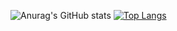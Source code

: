 ![Anurag's GitHub stats](https://github-readme-stats.vercel.app/api?username=BinGBanG21&show_icons=true&theme=transparent)
[![Top Langs](https://github-readme-stats.vercel.app/api/top-langs/?username=BinGBanG21&langs_count=8)](https://github.com/anuraghazra/github-readme-stats)

